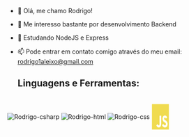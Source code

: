 - 👋 Olá, me chamo Rodrigo!
- 👀 Me interesso bastante por desenvolvimento Backend
- 🌱 Estudando NodeJS e Express
- 📫 Pode entrar em contato comigo através do meu email: rodrigo1aleixo@gmail.com
  
  <h2>Linguagens e Ferramentas:</h2>
  
<div style="display: inline_block"><br>
   <img align="center" alt="Rodrigo-csharp" height="60" width="40" src="https://cdn.jsdelivr.net/gh/devicons/devicon@latest/icons/nodejs/nodejs-original-wordmark.svg" />
   <img align="center" alt="Rodrigo-html" height="60" width="40" src="https://cdn.jsdelivr.net/gh/devicons/devicon/icons/html5/html5-plain-wordmark.svg" />
   <img align="center" alt="Rodrigo-css" height="60" width="40" src="https://cdn.jsdelivr.net/gh/devicons/devicon/icons/css3/css3-plain-wordmark.svg" />
   <img align="center" alt="Rodrigo-js" height="60" width="40" src="https://raw.githubusercontent.com/devicons/devicon/master/icons/javascript/javascript-plain.svg" />
          
</div>
